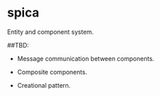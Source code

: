 # spica

Entity and component system.

##TBD:

* Message communication between components.

* Composite components.

* Creational pattern.
